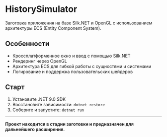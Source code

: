 # HistorySimulator

Заготовка приложения на базе Silk.NET и OpenGL с использованием архитектуры ECS (Entity Component System).

## Особенности
- Кроссплатформенное окно и ввод с помощью Silk.NET
- Рендеринг через OpenGL
- Архитектура ECS для гибкой работы с сущностями и системами
- Логирование и поддержка пользовательских шейдеров

## Старт
1. Установите .NET 9.0 SDK
2. Восстановите зависимости: `dotnet restore`
3. Соберите и запустите: `dotnet run`

---

**Проект находится в стадии заготовки и предназначен для дальнейшего расширения.** 